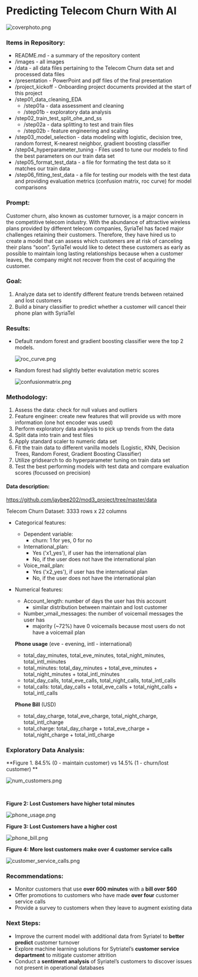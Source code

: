 # Predicting Telecom Churn With AI


![coverphoto.png](https://github.com/jaybee202/mod3_project/blob/master/images/coverphoto.png)

### Items in Repository:

- README.md - a summary of the repository content
- /images - all images
- /data - all data files pertaining to the Telecom Churn  data set and processed data files
- /presentation - PowerPoint and pdf files of the final presentation
- /project_kickoff - Onboarding project documents provided at the start of this project
- /step01_data_cleaning_EDA 
  - /step01a - data assessment and cleaning
  - /step01b - exploratory data analysis 
- /step02_train_test_split_ohe_and_ss 
  - /step02a - data splitting to test and train files
  - /step02b - feature engineering and scaling 
- /step03_model_selection - data modeling with logistic, decision tree, random forrest, K-nearest neighbor, gradient boosting classifier
- /step04_hyperparameter_tuning - Files used to tune our models to find the best parameters on our train data set
- /step05_format_test_data - a file for formating the test data so it matches our train data
- /step06_fitting_test_data - a file for testing our models with the test data and providing evaluation metrics (confusion matrix, roc curve) for model comparisons

### Prompt:
Customer churn, also known as customer turnover, is a major concern in the competitive telecom industry. With the abundance of attractive wireless plans provided by different telecom companies, SyriaTel has faced major challenges retaining their customers. Therefore, they have hired us to create a model that can assess which customers are at risk of canceling their plans “soon”. SyriaTel would like to detect these customers as early as possible to maintain long lasting relationships because when a customer leaves, the company might not recover from the cost of acquiring the customer. 

### Goal:

1.	Analyze data set to identify different feature trends between retained and lost customers
2.	Build a binary classifier to predict whether a customer will cancel their phone plan with SyriaTel



### Results:

- Default random forest and gradient boosting classifier were the top 2 models. 

  ![roc_curve.png](https://github.com/jaybee202/mod3_project/blob/master/images/roc_curve.png)

- Random forest had slightly better evalutation metric scores

  ![confusionmatrix.png](https://github.com/jaybee202/mod3_project/blob/master/images/confusionmatrix.png)

### Methodology:

1.	Assess the data: check for null values and outliers
2.	Feature engineer: create new features that will provide us with more information (one hot encoder was used)
3.	Perform exploratory data analysis to pick up trends from the data
4.	Split data into train and test files
5.	Apply standard scaler to numeric data set
6.	Fit the train data to different vanilla models (Logistic, KNN, Decision Trees, Random Forest, Gradient Boosting Classifier)
7.	Utilize gridsearch to do hyperparameter tuning on train data set
8.	Test the best performing models with test data and compare evaluation scores (focussed on precision)

#### Data description: 

https://github.com/jaybee202/mod3_project/tree/master/data

Telecom Churn Dataset: 3333 rows x 22 columns

- Categorical features:
  - Dependent variable: 
    - churn: 1 for yes, 0 for no 
  - International_plan: 
    - Yes ('x1_yes'), if user has the international plan
    - No, if the user does not have the international plan
  - Voice_mail_plan:
    - Yes ('x2_yes'), if user has the international plan
    - No, if the user does not have the international plan

- Numerical features:

    - Account_length: number of days the user has this account
        - similar distribution between maintain and lost customer 
    - Number_vmail_messages: the number of voicemail messages the user has
        - majority (~72%) have 0 voicemails because most users do not have a voicemail plan

    **Phone usage** (eve - evening, intl - international)

    - total_day_minutes, total_eve_minutes, total_night_minutes, total_intl_minutes
    - total_minutes: total_day_minutes + total_eve_minutes + total_night_minutes + total_intl_minutes
    - total_day_calls, total_eve_calls, total_night_calls, total_intl_calls
    - total_calls: total_day_calls +  total_eve_calls + total_night_calls + total_intl_calls

    **Phone Bill** (USD)

    - total_day_charge, total_eve_charge, total_night_charge, total_intl_charge
    - total_charge: total_day_charge + total_eve_charge + total_night_charge + total_intl_charge



### Exploratory Data Analysis: 

**Figure 1. 84.5% (0 - maintain customer) vs 14.5%  (1 - churn/lost customer) **  

![num_customers.png](https://github.com/jaybee202/mod3_project/blob/master/images/num_cutomers.png)

<br/>

**Figure 2: Lost Customers have higher total minutes**

![phone_usage.png](https://github.com/jaybee202/mod3_project/blob/master/images/phone_usage.png)
<br/>

**Figure 3: Lost Customers have a higher cost**

![phone_bill.png](https://github.com/jaybee202/mod3_project/blob/master/images/phone_bill.png)
<br/>

**Figure 4: More lost customers make over 4 customer service calls**

![customer_service_calls.png](https://github.com/jaybee202/mod3_project/blob/master/images/customer_service_calls.png)
<br/>



### Recommendations:

- Monitor customers that use **over 600 minutes** with a **bill over $60**
- Offer promotions to customers who have made **over four** customer service calls
- Provide a survey to customers when they leave to augment existing data

### Next Steps:

- Improve the current model with additional data from Syriatel to **better predict** customer turnover
- Explore machine learning solutions for Sytriatel’s **customer service department** to mitigate customer attrition
- Conduct a **sentiment analysis** of Syriatel’s customers to discover issues not present in operational databases <br/>



